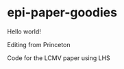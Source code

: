 epi-paper-goodies
=================
Hello world!

Editing from Princeton

Code for the LCMV paper using LHS
